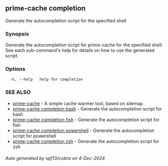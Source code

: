 ## prime-cache completion

Generate the autocompletion script for the specified shell

### Synopsis

Generate the autocompletion script for prime-cache for the specified shell.
See each sub-command's help for details on how to use the generated script.


### Options

```
  -h, --help   help for completion
```

### SEE ALSO

* [prime-cache](prime-cache.md)	 - A simple cache warmer tool, based on sitemap
* [prime-cache completion bash](prime-cache_completion_bash.md)	 - Generate the autocompletion script for bash
* [prime-cache completion fish](prime-cache_completion_fish.md)	 - Generate the autocompletion script for fish
* [prime-cache completion powershell](prime-cache_completion_powershell.md)	 - Generate the autocompletion script for powershell
* [prime-cache completion zsh](prime-cache_completion_zsh.md)	 - Generate the autocompletion script for zsh

###### Auto generated by spf13/cobra on 4-Dec-2024
